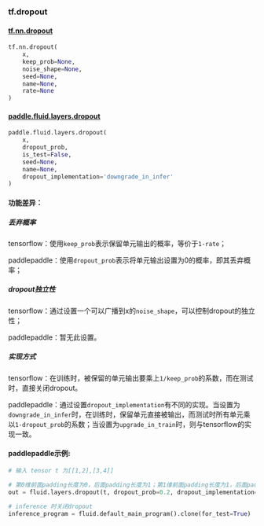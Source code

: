 
### tf.dropout

#### [tf.nn.dropout](https://www.tensorflow.org/api_docs/python/tf/nn/dropout)
``` python
tf.nn.dropout(
    x,
    keep_prob=None,
    noise_shape=None,
    seed=None,
    name=None,
    rate=None
)
```

#### [paddle.fluid.layers.dropout](http://paddlepaddle.org/documentation/docs/zh/1.2/api_cn/layers_cn.html#cn-api-fluid-layers-dropout)
``` python
paddle.fluid.layers.dropout(
    x, 
    dropout_prob, 
    is_test=False, 
    seed=None, 
    name=None, 
    dropout_implementation='downgrade_in_infer'
)
```

#### 功能差异：
##### 丢弃概率
tensorflow：使用`keep_prob`表示保留单元输出的概率，等价于`1-rate`；  

paddlepaddle：使用`dropout_prob`表示将单元输出设置为0的概率，即其丢弃概率；

##### dropout独立性
tensorflow：通过设置一个可以广播到x的`noise_shape`，可以控制dropout的独立性；  

paddlepaddle：暂无此设置。

##### 实现方式
tensorflow：在训练时，被保留的单元输出要乘上`1/keep_prob`的系数，而在测试时，直接关闭dropout。

paddlepaddle：通过设置`dropout_implementation`有不同的实现。当设置为`downgrade_in_infer`时，在训练时，保留单元直接被输出，而测试时所有单元乘以`1-dropout_prob`的系数；当设置为`upgrade_in_train`时，则与tensorflow的实现一致。

#### paddlepaddle示例:
```python
# 输入 tensor t 为[[1,2],[3,4]]

# 第0维前面padding长度为0，后面padding长度为1；第1维前面padding长度为1，后面padding长度为2
out = fluid.layers.dropout(t, dropout_prob=0.2, dropout_implementation="upscale_in_train")

# inference 时关闭dropout
inference_program = fluid.default_main_program().clone(for_test=True)
```
